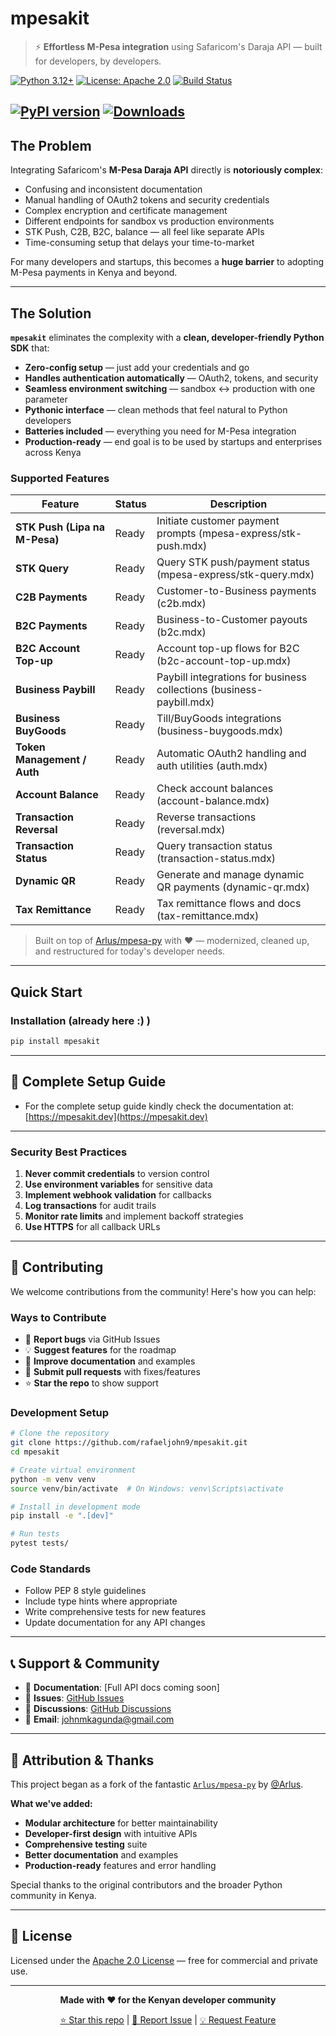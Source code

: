 # mpesakit

> ⚡ **Effortless M-Pesa integration** using Safaricom's Daraja API — built for developers, by developers.

[![Python 3.12+](https://img.shields.io/badge/python-3.12+-blue.svg)](https://www.python.org/downloads/)
[![License: Apache 2.0](https://img.shields.io/badge/License-Apache%202.0-green.svg)](https://opensource.org/licenses/Apache-2.0)
[![Build Status](https://img.shields.io/badge/build-passing-brightgreen.svg)]()

[![PyPI version](https://img.shields.io/pypi/v/mpesakit.svg)](https://pypi.org/project/mpesakit) [![Downloads](https://pepy.tech/badge/mpesakit)](https://pepy.tech/project/mpesakit)
---

## The Problem

Integrating Safaricom's **M-Pesa Daraja API** directly is **notoriously complex**:

- Confusing and inconsistent documentation
- Manual handling of OAuth2 tokens and security credentials
- Complex encryption and certificate management
- Different endpoints for sandbox vs production environments
- STK Push, C2B, B2C, balance — all feel like separate APIs
- Time-consuming setup that delays your time-to-market

For many developers and startups, this becomes a **huge barrier** to adopting M-Pesa payments in Kenya and beyond.

---

## The Solution

**`mpesakit`** eliminates the complexity with a **clean, developer-friendly Python SDK** that:

- **Zero-config setup** — just add your credentials and go
- **Handles authentication automatically** — OAuth2, tokens, and security
- **Seamless environment switching** — sandbox ↔ production with one parameter
- **Pythonic interface** — clean methods that feel natural to Python developers
- **Batteries included** — everything you need for M-Pesa integration
- **Production-ready** — end goal is to be used by startups and enterprises across Kenya

### Supported Features

| Feature | Status | Description |
|---------|--------|-------------|
| **STK Push (Lipa na M-Pesa)** | Ready | Initiate customer payment prompts (mpesa-express/stk-push.mdx) |
| **STK Query** | Ready | Query STK push/payment status (mpesa-express/stk-query.mdx) |
| **C2B Payments** | Ready | Customer-to-Business payments (c2b.mdx) |
| **B2C Payments** | Ready | Business-to-Customer payouts (b2c.mdx) |
| **B2C Account Top-up** | Ready | Account top-up flows for B2C (b2c-account-top-up.mdx) |
| **Business Paybill** | Ready | Paybill integrations for business collections (business-paybill.mdx) |
| **Business BuyGoods** | Ready | Till/BuyGoods integrations (business-buygoods.mdx) |
| **Token Management / Auth** | Ready | Automatic OAuth2 handling and auth utilities (auth.mdx) |
| **Account Balance** | Ready | Check account balances (account-balance.mdx) |
| **Transaction Reversal** | Ready | Reverse transactions (reversal.mdx) |
| **Transaction Status** | Ready | Query transaction status (transaction-status.mdx) |
| **Dynamic QR** | Ready | Generate and manage dynamic QR payments (dynamic-qr.mdx) |
| **Tax Remittance** | Ready | Tax remittance flows and docs (tax-remittance.mdx) |

> Built on top of [Arlus/mpesa-py](https://github.com/Arlus/mpesa-py) with ❤️ — modernized, cleaned up, and restructured for today's developer needs.

---

## Quick Start

### Installation (already here :) )

```bash
pip install mpesakit
```

---

## 📖 Complete Setup Guide

- For the complete setup guide kindly check the documentation at: [https://mpesakit.dev](https://mpesakit.dev)

---

### Security Best Practices

1. **Never commit credentials** to version control
2. **Use environment variables** for sensitive data
3. **Implement webhook validation** for callbacks
4. **Log transactions** for audit trails
5. **Monitor rate limits** and implement backoff strategies
6. **Use HTTPS** for all callback URLs

---

## 🤝 Contributing

We welcome contributions from the community! Here's how you can help:

### Ways to Contribute

- 🐛 **Report bugs** via GitHub Issues
- 💡 **Suggest features** for the roadmap
- 📖 **Improve documentation** and examples
- 🔧 **Submit pull requests** with fixes/features
- ⭐ **Star the repo** to show support

### Development Setup

```bash
# Clone the repository
git clone https://github.com/rafaeljohn9/mpesakit.git
cd mpesakit

# Create virtual environment
python -m venv venv
source venv/bin/activate  # On Windows: venv\Scripts\activate

# Install in development mode
pip install -e ".[dev]"

# Run tests
pytest tests/
```

### Code Standards

- Follow PEP 8 style guidelines
- Include type hints where appropriate
- Write comprehensive tests for new features
- Update documentation for any API changes

---

## 📞 Support & Community

- 📖 **Documentation**: [Full API docs coming soon]
- 🐛 **Issues**: [GitHub Issues](https://github.com/rafaeljohn9/mpesakit/issues)
- 💬 **Discussions**: [GitHub Discussions](https://github.com/rafaeljohn9/mpesakit/discussions)
- 📧 **Email**: <johnmkagunda@gmail.com>

---

## 🙏 Attribution & Thanks

This project began as a fork of the fantastic [`Arlus/mpesa-py`](https://github.com/Arlus/mpesa-py) by [@Arlus](https://github.com/Arlus).

**What we've added:**

- **Modular architecture** for better maintainability
- **Developer-first design** with intuitive APIs
- **Comprehensive testing** suite
- **Better documentation** and examples
- **Production-ready** features and error handling

Special thanks to the original contributors and the broader Python community in Kenya.

---

## 📄 License

Licensed under the [Apache 2.0 License](LICENSE) — free for commercial and private use.

---

<div align="center">

**Made with ❤️ for the Kenyan developer community**

[⭐ Star this repo](https://github.com/rafaeljohn9/mpesakit) | [🐛 Report Issue](https://github.com/rafaeljohn9/mpesakit/issues) | [💡 Request Feature](https://github.com/rafaeljohn9/mpesakit/issues/new)

</div>

